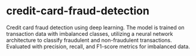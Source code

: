 # credit-card-fraud-detection
Credit card fraud detection using deep learning. The model is trained on transaction data with imbalanced classes, utilizing a neural network architecture to classify fraudulent and non-fraudulent transactions. Evaluated with precision, recall, and F1-score metrics for imbalanced data.

